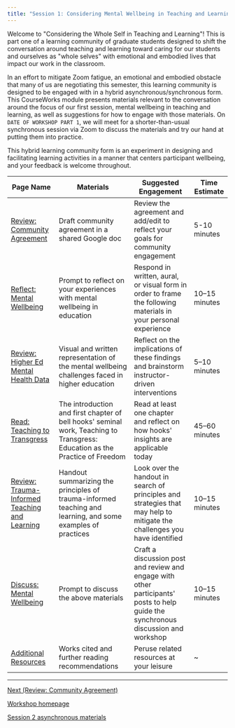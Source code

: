 ```yaml
---
title: "Session 1: Considering Mental Wellbeing in Teaching and Learning"
---
```


Welcome to "Considering the Whole Self in Teaching and Learning"! This
is part one of a learning community of graduate students designed to
shift the conversation around teaching and learning toward caring for
our students and ourselves as "whole selves" with emotional and
embodied lives that impact our work in the classroom.

In an effort to mitigate Zoom fatigue, an emotional and embodied
obstacle that many of us are negotiating this semester, this learning
community is designed to be engaged with in a hybrid
asynchronous/synchronous form. This CourseWorks module presents
materials relevant to the conversation around the focus of our first
session, mental wellbeing in teaching and learning, as well as
suggestions for how to engage with those materials. On `DATE OF
WORKSHOP PART 1`, we will meet for a shorter-than-usual synchronous
session via Zoom to discuss the materials and try our hand at putting
them into practice.

This hybrid learning community form is an experiment in designing and
facilitating learning activities in a manner that centers participant
wellbeing, and your feedback is welcome throughout.



| Page Name                                                                                      | Materials                                                                                                                    | Suggested Engagement                                                                                                               | Time Estimate |
| ---                                                                                            | ---                                                                                                                          | ---                                                                                                                                | ---           |
| [Review: Community Agreement](./community-agreement.md)                                                                    | Draft community agreement in a shared Google doc                                                                             | Review the agreement and add/edit to reflect your goals for community engagement                                                   | 5-10 minutes  |
| [Reflect: Mental Wellbeing](./mental-wellbeing.md)                                                                      | Prompt to reflect on your experiences with mental wellbeing in education                                                     | Respond in written, aural, or visual form in order to frame the following materials in your personal experience                    | 10–15 minutes |
| [Review: Higher Ed Mental Health Data](./mental-health-data.md) | Visual and written representation of the mental wellbeing challenges faced in higher education | Reflect on the implications of these findings and brainstorm instructor-driven interventions                                 | 5–10 minutes                                                                                                                       |               |
| [Read: Teaching to Transgress](./teaching-to-transgress.md)                                                                   | The introduction and first chapter of bell hooks' seminal work, Teaching to Transgress: Education as the Practice of Freedom | Read at least one chapter and reflect on how hooks' insights are applicable today                                                  | 45–60 minutes |
| [Review: Trauma-Informed Teaching and Learning](./titl.md)                                                  | Handout summarizing the principles of trauma-informed teaching and learning, and some examples of practices                  | Look over the handout in search of principles and strategies that may help to mitigate the challenges you have identified          | 10–15 minutes |
| [Discuss: Mental Wellbeing](./discuss-wellbeing.md)                                                                      | Prompt to discuss the above materials                                                                                        | Craft a discussion post and review and engage with other participants' posts to help guide the synchronous discussion and workshop | 10–15 minutes |
| [Additional Resources](additional-resources-1.md)                                                                           | Works cited and further reading recommendations                                                                              | Peruse related resources at your leisure                                                                                           | ~             |


-------

[Next (Review: Community Agreement)](./community-agreement.md)

[Workshop homepage](./index.md)

[Session 2 asynchronous materials](./module2.md)

